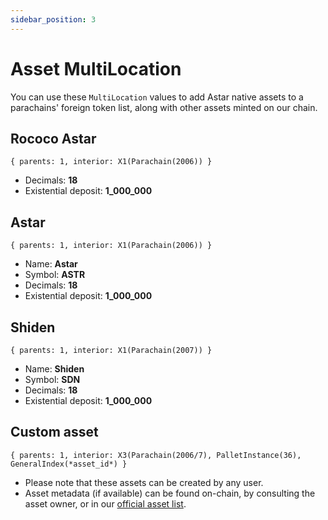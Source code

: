 ```yaml
---
sidebar_position: 3
---
```


# Asset MultiLocation

You can use these `MultiLocation` values to add Astar native assets to a parachains' foreign token list, along with other assets minted on our chain.

## Rococo Astar

`{ parents: 1, interior: X1(Parachain(2006)) }`

- Decimals: **18**
- Existential deposit: **1_000_000**

## Astar

`{ parents: 1, interior: X1(Parachain(2006)) }`

- Name: **Astar**
- Symbol: **ASTR**
- Decimals: **18**
- Existential deposit: **1_000_000**

## Shiden

`{ parents: 1, interior: X1(Parachain(2007)) }`

- Name: **Shiden**
- Symbol: **SDN**
- Decimals: **18**
- Existential deposit: **1_000_000**

## Custom asset

`{ parents: 1, interior: X3(Parachain(2006/7), PalletInstance(36), GeneralIndex(*asset_id*) }`

- Please note that these assets can be created by any user.
- Asset metadata (if available) can be found on-chain, by consulting the asset owner, or in our [official asset list](/docs/build/build-on-layer-1/smart-contracts/building-cross-chain-contracts/xcm/asset-list.md).
